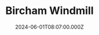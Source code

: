 ---
date: 2024-06-01T08:07:00.000Z
title: Bircham Windmill
latitude: 52.86287813370222
longitude: 0.6135150629576861
category: checkin
---